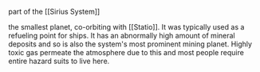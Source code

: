  part of the [[Sirius System]]
 
 the smallest planet, co-orbiting with [[Statio]]. It was typically used as a refueling point for ships. It has an abnormally high amount of mineral deposits and so is also the system's most prominent mining planet. Highly toxic gas permeate the atmosphere due to this and most people require entire hazard suits to live here. 